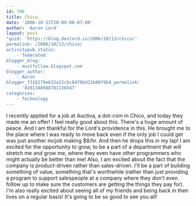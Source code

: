 ```yaml
---
id: 706
title: Chico
date: '2006-10-13T20:09:00-07:00'
author: 'Aaron Lord'
layout: post
"guid: 'https://blog.devlord.io/2006/10/13/chico/'
permalink: /2006/10/13/chico/
activitypub_status:
    - federated
blogger_blog:
    - mustfollow.blogspot.com
blogger_author:
    - Aaron
blogger_f316279e632a22cbc8478bd21b80f9b4_permalink:
    - '8281348948781136547'
categories:
    - Technology
---
```


I recently applied for a job at Auctiva, a dot-com in Chico, and today they made me an offer!  I feel really good about this.  There's a huge amount of peace.  And I am thankful for the Lord's providence in this.  He brought me to the place where I was ready to move back even if the only job I could get was just another mcjob making $8/hr.  And then he drops this in my lap!  I am excited for the opportunity to grow, to be a part of a department that will stretch me and grow me, where they even have other programmers who might actually be better than me!  Also, I am excited about the fact that the company is product-driven rather than sales-driven.  I'll be a part of building something of value, something that's worthwhile (rather than just providing a program to support salespeople at a company where they don't even follow up to make sure the customers are getting the things they pay for).  I'm also really excited about seeing all of my friends and being back in their lives on a regular basis! It's going to be so good to see you all!<div class="blogger-post-footer"><img width='1' height='1' src='' alt='' /></div>